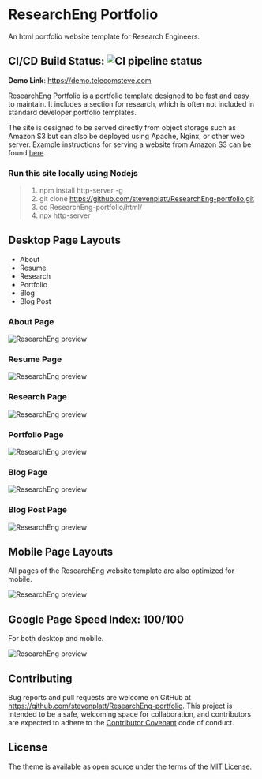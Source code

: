 # ResearchEng Portfolio

An html portfolio website template for Research Engineers.

## CI/CD Build Status: ![CI pipeline status](https://github.com/stevenplatt/ResearchEng-portfolio/workflows/pipeline/badge.svg)

**Demo Link**: <https://demo.telecomsteve.com>

ResearchEng Portfolio is a portfolio template designed to be fast and easy to maintain. It includes a section for research, which is often not included in standard developer portfolio templates.

The site is designed to be served directly from object storage such as Amazon S3 but can also be deployed using Apache, Nginx, or other web server. Example instructions for serving a website from Amazon S3 can be found [here](https://medium.com/@kyle.galbraith/how-to-host-a-website-on-s3-without-getting-lost-in-the-sea-e2b82aa6cd38).

### Run this site locally using Nodejs

>1. npm install http-server -g
>1. git clone <https://github.com/stevenplatt/ResearchEng-portfolio.git>
>1. cd ResearchEng-portfolio/html/
>1. npx http-server

## Desktop Page Layouts

- About
- Resume
- Research
- Portfolio
- Blog
- Blog Post

### About Page

![ResearchEng preview](img/screenshots/about_page.png)

### Resume Page

![ResearchEng preview](img/screenshots/resume_page.png)

### Research Page

![ResearchEng preview](img/screenshots/research_page.png)

### Portfolio Page

![ResearchEng preview](img/screenshots/portfolio_page.png)

### Blog Page

![ResearchEng preview](img/screenshots/blog_page.png)

### Blog Post Page

![ResearchEng preview](img/screenshots/blog_post_page.png)

## Mobile Page Layouts

All pages of the ResearchEng website template are also optimized for mobile.

![ResearchEng preview](img/screenshots/mobile_layout.png)

## Google Page Speed Index: 100/100

For both desktop and mobile.

![ResearchEng preview](img/screenshots/page_speed.png)

## Contributing

Bug reports and pull requests are welcome on GitHub at <https://github.com/stevenplatt/ResearchEng-portfolio>. This project is intended to be a safe, welcoming space for collaboration, and contributors are expected to adhere to the [Contributor Covenant](http://contributor-covenant.org) code of conduct.

## License

The theme is available as open source under the terms of the [MIT License](https://opensource.org/licenses/MIT).
